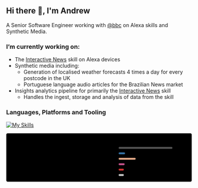 ## Hi there 👋, I'm Andrew

A Senior Software Engineer working with [@bbc](https://www.github.com/bbc) on Alexa skills and Synthetic Media.

### I’m currently working on:
- The [Interactive News](https://www.amazon.co.uk/dp/B0957KX2C4) skill on Alexa devices
- Synthetic media including:
  - Generation of localised weather forecasts 4 times a day for every postcode in the UK
  - Portuguese language audio articles for the Brazilian News market
- Insights analytics pipeline for primarily the [Interactive News](https://www.amazon.co.uk/dp/B0957KX2C4) skill
  - Handles the ingest, storage and analysis of data from the skill

### Languages, Platforms and Tooling

[![My Skills](https://skillicons.dev/icons?i=js,aws,bash,css,docker,gcp,git,github,html,jenkins,jest,linux,nodejs,postman,ts,vscode&perline=8)](https://skillicons.dev)

![GitHub stats](./stats.svg)
